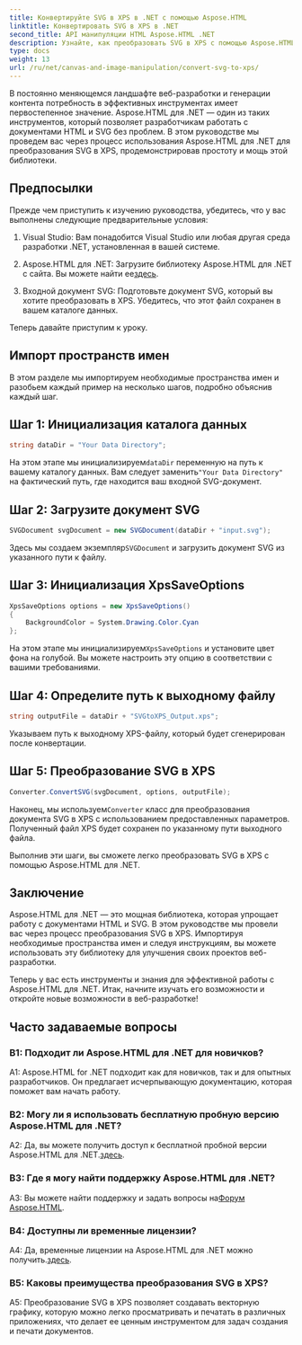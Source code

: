 ```yaml
---
title: Конвертируйте SVG в XPS в .NET с помощью Aspose.HTML
linktitle: Конвертировать SVG в XPS в .NET
second_title: API манипуляции HTML Aspose.HTML .NET
description: Узнайте, как преобразовать SVG в XPS с помощью Aspose.HTML для .NET. Ускорьте свою веб-разработку с помощью этой мощной библиотеки.
type: docs
weight: 13
url: /ru/net/canvas-and-image-manipulation/convert-svg-to-xps/
---
```


В постоянно меняющемся ландшафте веб-разработки и генерации контента потребность в эффективных инструментах имеет первостепенное значение. Aspose.HTML для .NET — один из таких инструментов, который позволяет разработчикам работать с документами HTML и SVG без проблем. В этом руководстве мы проведем вас через процесс использования Aspose.HTML для .NET для преобразования SVG в XPS, продемонстрировав простоту и мощь этой библиотеки.

## Предпосылки

Прежде чем приступить к изучению руководства, убедитесь, что у вас выполнены следующие предварительные условия:

1. Visual Studio: Вам понадобится Visual Studio или любая другая среда разработки .NET, установленная в вашей системе.

2.  Aspose.HTML для .NET: Загрузите библиотеку Aspose.HTML для .NET с сайта. Вы можете найти ее[здесь](https://releases.aspose.com/html/net/).

3. Входной документ SVG: Подготовьте документ SVG, который вы хотите преобразовать в XPS. Убедитесь, что этот файл сохранен в вашем каталоге данных.

Теперь давайте приступим к уроку.

## Импорт пространств имен

В этом разделе мы импортируем необходимые пространства имен и разобьем каждый пример на несколько шагов, подробно объяснив каждый шаг.

## Шаг 1: Инициализация каталога данных

```csharp
string dataDir = "Your Data Directory";
```

 На этом этапе мы инициализируем`dataDir` переменную на путь к вашему каталогу данных. Вам следует заменить`"Your Data Directory"` на фактический путь, где находится ваш входной SVG-документ.

## Шаг 2: Загрузите документ SVG

```csharp
SVGDocument svgDocument = new SVGDocument(dataDir + "input.svg");
```

Здесь мы создаем экземпляр`SVGDocument` и загрузить документ SVG из указанного пути к файлу.

## Шаг 3: Инициализация XpsSaveOptions

```csharp
XpsSaveOptions options = new XpsSaveOptions()
{
    BackgroundColor = System.Drawing.Color.Cyan
};
```

 На этом этапе мы инициализируем`XpsSaveOptions` и установите цвет фона на голубой. Вы можете настроить эту опцию в соответствии с вашими требованиями.

## Шаг 4: Определите путь к выходному файлу

```csharp
string outputFile = dataDir + "SVGtoXPS_Output.xps";
```

Указываем путь к выходному XPS-файлу, который будет сгенерирован после конвертации.

## Шаг 5: Преобразование SVG в XPS

```csharp
Converter.ConvertSVG(svgDocument, options, outputFile);
```

 Наконец, мы используем`Converter` класс для преобразования документа SVG в XPS с использованием предоставленных параметров. Полученный файл XPS будет сохранен по указанному пути выходного файла.

Выполнив эти шаги, вы сможете легко преобразовать SVG в XPS с помощью Aspose.HTML для .NET.

## Заключение

Aspose.HTML для .NET — это мощная библиотека, которая упрощает работу с документами HTML и SVG. В этом руководстве мы провели вас через процесс преобразования SVG в XPS. Импортируя необходимые пространства имен и следуя инструкциям, вы можете использовать эту библиотеку для улучшения своих проектов веб-разработки.

Теперь у вас есть инструменты и знания для эффективной работы с Aspose.HTML для .NET. Итак, начните изучать его возможности и откройте новые возможности в веб-разработке!

## Часто задаваемые вопросы

### В1: Подходит ли Aspose.HTML для .NET для новичков?

A1: Aspose.HTML for .NET подходит как для новичков, так и для опытных разработчиков. Он предлагает исчерпывающую документацию, которая поможет вам начать работу.

### В2: Могу ли я использовать бесплатную пробную версию Aspose.HTML для .NET?

 A2: Да, вы можете получить доступ к бесплатной пробной версии Aspose.HTML для .NET.[здесь](https://releases.aspose.com/).

### В3: Где я могу найти поддержку Aspose.HTML для .NET?

 A3: Вы можете найти поддержку и задать вопросы на[Форум Aspose.HTML](https://forum.aspose.com/).

### В4: Доступны ли временные лицензии?

 A4: Да, временные лицензии на Aspose.HTML для .NET можно получить.[здесь](https://purchase.aspose.com/temporary-license/).

### В5: Каковы преимущества преобразования SVG в XPS?

A5: Преобразование SVG в XPS позволяет создавать векторную графику, которую можно легко просматривать и печатать в различных приложениях, что делает ее ценным инструментом для задач создания и печати документов.